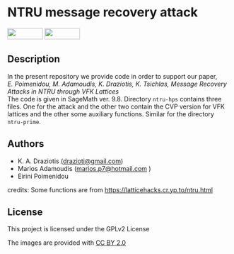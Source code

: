 # NTRU message recovery attack
<p float="left">
<img src="https://img.shields.io/badge/license-GPLv2-lightgrey.svg" width="80" height="25">
<img src="https://github.com/sagemath/artwork/blob/master/sage-logo-2018.svg" width="80" height="25"> 
</p>

## Description

In the present repository we provide code in order to support our paper,<br> 
*E. Poimenidou, M. Adamoudis, K. Draziotis, K. Tsichlas, Message Recovery Attacks in NTRU through VFK Lattices*
<br>
The code is given in SageMath ver. 9.8. Directory ```ntru-hps``` contains three files. One for the attack and the other two contain the CVP version for VFK lattices and the other some auxiliary functions. Similar for the directory ```ntru-prime```.

## Authors

* K. A. Draziotis (drazioti@gmail.com)
* Marios Adamoudis (marios.p7@hotmail.com )
* Eirini Poimenidou

credits: Some functions are from https://latticehacks.cr.yp.to/ntru.html

## License

This project is licensed under the GPLv2 License

The images are provided with [CC BY 2.0](https://creativecommons.org/licenses/by/2.0/)
